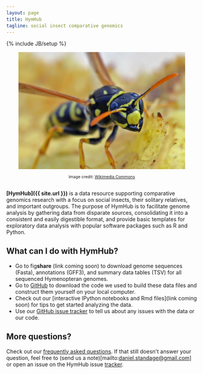```yaml
---
layout: page
title: HymHub
tagline: social insect comparative genomics
---
```

{% include JB/setup %}

<div style="text-align: center; margin: 0 auto 2em auto">
  <img alt="Polistes dominula" src="assets/images/pdom.jpg" style="height: 22em" /><br />
  <p style="font-size: 8pt;">Image credit: <a href="http://commons.wikimedia.org/wiki/File:Polistes_dominulus_(%3Dgallicus)_-_head_(2005-10).jpg">Wikimedia Commons</a></p>
</div>

**[HymHub]({{ site.url }})** is a data resource supporting comparative genomics research with a focus on social insects, their solitary relatives, and important outgroups.
The purpose of HymHub is to facilitate genome analysis by gathering data from disparate sources, consolidating it into a consistent and easily digestible format, and provide basic templates for exploratory data analysis with popular software packages such as R and Python.

## What can I do with HymHub?

* Go to fig**share** (link coming soon) to download genome sequences (Fasta), annotations (GFF3), and summary data tables (TSV) for all sequenced Hymenopteran genomes.
* Go to [GitHub](http://github.com/BrendelGroup/HymHub) to download the code we used to build these data files and construct them yourself on your local computer.
* Check out our [interactive IPython notebooks and Rmd files](link coming soon) for tips to get started analyzing the data.
* Use our [GitHub issue tracker](http://github.com/BrendelGroup/HymHub/issues) to tell us about any issues with the data or our code.

## More questions?

Check out our [frequently asked questions](faq.html).
If that still doesn't answer your question, feel free to (send us a note)[mailto:daniel.standage@gmail.com] or open an issue on the HymHub issue [tracker](http://github.com/BrendelGroup/HymHub/issues).
